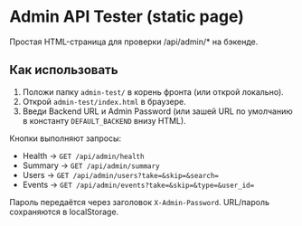 # Admin API Tester (static page)

Простая HTML-страница для проверки /api/admin/* на бэкенде.

## Как использовать
1. Положи папку `admin-test/` в корень фронта (или открой локально).
2. Открой `admin-test/index.html` в браузере.
3. Введи Backend URL и Admin Password (или зашей URL по умолчанию в константу `DEFAULT_BACKEND` внизу HTML).

Кнопки выполняют запросы:
- Health → `GET /api/admin/health`
- Summary → `GET /api/admin/summary`
- Users → `GET /api/admin/users?take=&skip=&search=`
- Events → `GET /api/admin/events?take=&skip=&type=&user_id=`

Пароль передаётся через заголовок `X-Admin-Password`. URL/пароль сохраняются в localStorage.
